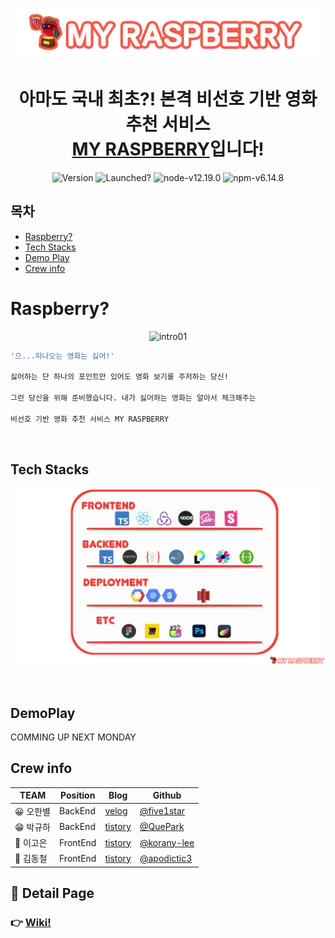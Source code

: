 <p align="center">
<img alt="logo" src="https://github.com/codestates/myRaspberry_client/blob/main/image_for_README/raspberry_logo_B.png?raw=true" width="500px"/>
</p>

<h1 align="center">아마도 국내 최초?! 본격 비선호 기반 영화 추천 서비스 <br><a href="https://github.com/codestates/myRaspberry_client/wiki">MY RASPBERRY</a>입니다!</h1>

<p align="center">
<img alt="Version" src="https://img.shields.io/badge/version-1.0.0-blue.svg?cacheSeconds=2592000" />

<img alt="Launched?" src="https://img.shields.io/badge/Maintained%3F-yes!-green.svg" />
<img alt="node-v12.19.0" src="https://img.shields.io/badge/node-v14.15.1 LTS-3f72af" />
<img alt="npm-v6.14.8" src="https://img.shields.io/badge/npm-v6.14.8-aa96da" />

>
## 목차

- [Raspberry?](#index01)
- [Tech Stacks](#index02)
- [Demo Play](#index03)
- [Crew info](#index05)


> 
# Raspberry? <a id="index01"></a>
<p align="center">
<img alt="intro01" src="https://github.com/codestates/myRaspberry_client/blob/main/image_for_README/intro_01.gif?raw=true" width="600px"/>
</p>

```sh
'으...피나오는 영화는 싫어!'

싫어하는 단 하나의 포인트만 있어도 영화 보기를 주저하는 당신!

그런 당신을 위해 준비했습니다. 내가 싫어하는 영화는 알아서 체크해주는 

비선호 기반 영화 추천 서비스 MY RASPBERRY 

```
>


<br />

## Tech Stacks <a id="index02"></a>

<p align="center">
<img alt="techStacks" src="https://github.com/codestates/myRaspberry_client/blob/main/image_for_README/intro_03.png?raw=true" width="800px"/>
</p>




<br />

## DemoPlay <a id="index03"></a>
>
COMMING UP NEXT MONDAY
>



## Crew info <a id="index04"></a>


| TEAM      | Position      | Blog                                      | Github                                           |
| --------- |--------- | ----------------------------------------- | ------------------------------------------------ |
| 😀 오한별 | BackEnd| [velog](https://velog.io/@five1star)        | [@five1star](https://github.com/five1star)           |
| 😁 박규하 | BackEnd| [tistory](https://dev-gp.tistory.com/) | [@QuePark](https://github.com/QuePark)           |
| 🤗 이고은 | FrontEnd| [tistory](https://chacha73.tistory.com/)          | [@korany-lee](https://github.com/korany-lee) |
| 🤗 김동철 | FrontEnd|[tistory](http://codiing.tistory.com/)          | [@apodictic3](https://github.com/apodictic3) |


## 📃 Detail Page

### 👉 [Wiki!](https://github.com/codestates/myRaspberry_client/wiki)

<br />
